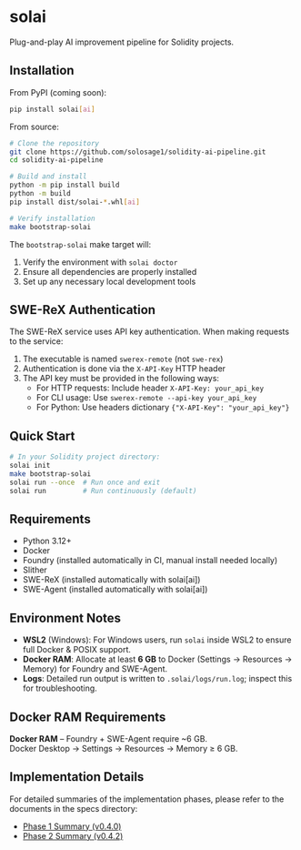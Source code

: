 # solai

Plug-and-play AI improvement pipeline for Solidity projects.

## Installation

From PyPI (coming soon):
```bash
pip install solai[ai]
```

From source:
```bash
# Clone the repository
git clone https://github.com/solosage1/solidity-ai-pipeline.git
cd solidity-ai-pipeline

# Build and install
python -m pip install build
python -m build
pip install dist/solai-*.whl[ai]

# Verify installation
make bootstrap-solai
```

The `bootstrap-solai` make target will:
1. Verify the environment with `solai doctor`
2. Ensure all dependencies are properly installed
3. Set up any necessary local development tools

## SWE-ReX Authentication

The SWE-ReX service uses API key authentication. When making requests to the service:

1. The executable is named `swerex-remote` (not `swe-rex`)
2. Authentication is done via the `X-API-Key` HTTP header
3. The API key must be provided in the following ways:
   - For HTTP requests: Include header `X-API-Key: your_api_key`
   - For CLI usage: Use `swerex-remote --api-key your_api_key`
   - For Python: Use headers dictionary `{"X-API-Key": "your_api_key"}`

## Quick Start

```bash
# In your Solidity project directory:
solai init
make bootstrap-solai
solai run --once  # Run once and exit
solai run         # Run continuously (default)
```

## Requirements

- Python 3.12+
- Docker
- Foundry (installed automatically in CI, manual install needed locally)
- Slither
- SWE-ReX (installed automatically with solai[ai])
- SWE-Agent (installed automatically with solai[ai])

## Environment Notes

- **WSL2** (Windows): For Windows users, run `solai` inside WSL2 to ensure full Docker & POSIX support.
- **Docker RAM**: Allocate at least **6 GB** to Docker (Settings → Resources → Memory) for Foundry and SWE-Agent.
- **Logs**: Detailed run output is written to `.solai/logs/run.log`; inspect this for troubleshooting.

## Docker RAM Requirements

**Docker RAM** – Foundry + SWE-Agent require ~6 GB.  
Docker Desktop → Settings → Resources → Memory ≥ 6 GB.

## Implementation Details

For detailed summaries of the implementation phases, please refer to the documents in the specs directory:

- [Phase 1 Summary (v0.4.0)](specs/phase1_summary.md)
- [Phase 2 Summary (v0.4.2)](specs/phase2_summary.md) 